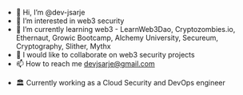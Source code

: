 - 👋 Hi, I’m @dev-jsarje
- 👀 I’m interested in web3 security
- 🌱 I’m currently learning web3 - LearnWeb3Dao, Cryptozombies.io, Ethernaut, Growic Bootcamp, Alchemy University, Secureum, Cryptography, Slither, Mythx
- 💞️ I would like to collaborate on web3 security projects
- 📫 How to reach me devjsarje@gmail.com
<!---
dev-jsarje/dev-jsarje is a ✨ special ✨ repository because its `README.md` (this file) appears on your GitHub profile.
You can click the Preview link to take a look at your changes.
--->
- 🏛 Currently working as a Cloud Security and DevOps engineer
